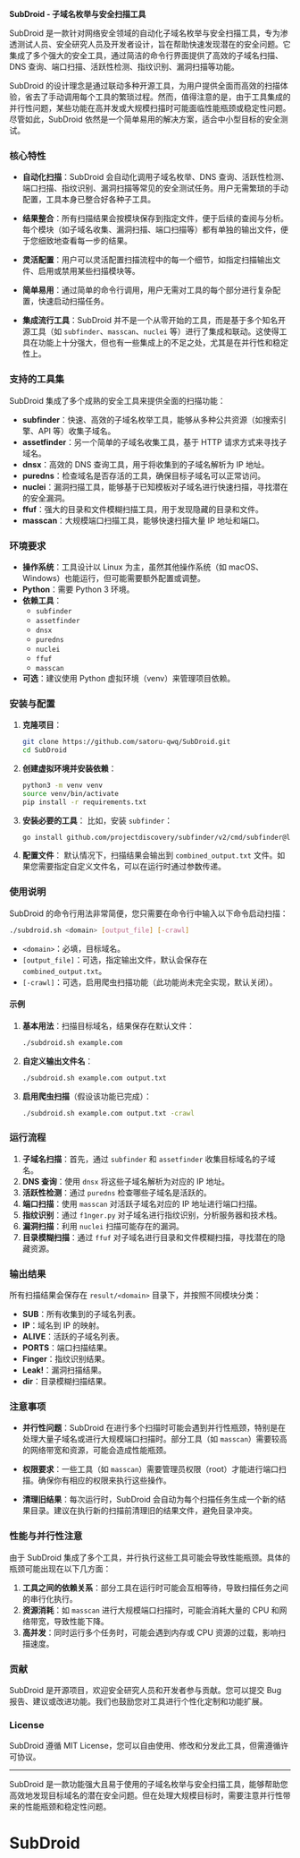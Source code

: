 **SubDroid - 子域名枚举与安全扫描工具**

SubDroid 是一款针对网络安全领域的自动化子域名枚举与安全扫描工具，专为渗透测试人员、安全研究人员及开发者设计，旨在帮助快速发现潜在的安全问题。它集成了多个强大的安全工具，通过简洁的命令行界面提供了高效的子域名扫描、DNS 查询、端口扫描、活跃性检测、指纹识别、漏洞扫描等功能。

SubDroid 的设计理念是通过联动多种开源工具，为用户提供全面而高效的扫描体验，省去了手动调用每个工具的繁琐过程。然而，值得注意的是，由于工具集成的并行性问题，某些功能在高并发或大规模扫描时可能面临性能瓶颈或稳定性问题。尽管如此，SubDroid 依然是一个简单易用的解决方案，适合中小型目标的安全测试。

### 核心特性
- **自动化扫描**：SubDroid 会自动化调用子域名枚举、DNS 查询、活跃性检测、端口扫描、指纹识别、漏洞扫描等常见的安全测试任务。用户无需繁琐的手动配置，工具本身已整合好各种子工具。
  
- **结果整合**：所有扫描结果会按模块保存到指定文件，便于后续的查阅与分析。每个模块（如子域名收集、漏洞扫描、端口扫描等）都有单独的输出文件，便于您细致地查看每一步的结果。

- **灵活配置**：用户可以灵活配置扫描流程中的每一个细节，如指定扫描输出文件、启用或禁用某些扫描模块等。

- **简单易用**：通过简单的命令行调用，用户无需对工具的每个部分进行复杂配置，快速启动扫描任务。

- **集成流行工具**：SubDroid 并不是一个从零开始的工具，而是基于多个知名开源工具（如 `subfinder`、`masscan`、`nuclei` 等）进行了集成和联动。这使得工具在功能上十分强大，但也有一些集成上的不足之处，尤其是在并行性和稳定性上。

### 支持的工具集
SubDroid 集成了多个成熟的安全工具来提供全面的扫描功能：

- **subfinder**：快速、高效的子域名枚举工具，能够从多种公共资源（如搜索引擎、API 等）收集子域名。
- **assetfinder**：另一个简单的子域名收集工具，基于 HTTP 请求方式来寻找子域名。
- **dnsx**：高效的 DNS 查询工具，用于将收集到的子域名解析为 IP 地址。
- **puredns**：检查域名是否存活的工具，确保目标子域名可以正常访问。
- **nuclei**：漏洞扫描工具，能够基于已知模板对子域名进行快速扫描，寻找潜在的安全漏洞。
- **ffuf**：强大的目录和文件模糊扫描工具，用于发现隐藏的目录和文件。
- **masscan**：大规模端口扫描工具，能够快速扫描大量 IP 地址和端口。

### 环境要求
- **操作系统**：工具设计以 Linux 为主，虽然其他操作系统（如 macOS、Windows）也能运行，但可能需要额外配置或调整。
- **Python**：需要 Python 3 环境。
- **依赖工具**：
  - `subfinder`
  - `assetfinder`
  - `dnsx`
  - `puredns`
  - `nuclei`
  - `ffuf`
  - `masscan`
- **可选**：建议使用 Python 虚拟环境（venv）来管理项目依赖。

### 安装与配置
1. **克隆项目**：
   ```bash
   git clone https://github.com/satoru-qwq/SubDroid.git
   cd SubDroid
   ```

2. **创建虚拟环境并安装依赖**：
   ```bash
   python3 -m venv venv
   source venv/bin/activate
   pip install -r requirements.txt
   ```

3. **安装必要的工具**：
   比如，安装 `subfinder`：
   ```bash
   go install github.com/projectdiscovery/subfinder/v2/cmd/subfinder@latest
   ```

4. **配置文件**：
   默认情况下，扫描结果会输出到 `combined_output.txt` 文件。如果您需要指定自定义文件名，可以在运行时通过参数传递。

### 使用说明
SubDroid 的命令行用法非常简便，您只需要在命令行中输入以下命令启动扫描：
```bash
./subdroid.sh <domain> [output_file] [-crawl]
```
- `<domain>`：必填，目标域名。
- `[output_file]`：可选，指定输出文件，默认会保存在 `combined_output.txt`。
- `[-crawl]`：可选，启用爬虫扫描功能（此功能尚未完全实现，默认关闭）。

#### 示例
1. **基本用法**：扫描目标域名，结果保存在默认文件：
   ```bash
   ./subdroid.sh example.com
   ```

2. **自定义输出文件名**：
   ```bash
   ./subdroid.sh example.com output.txt
   ```

3. **启用爬虫扫描**（假设该功能已完成）：
   ```bash
   ./subdroid.sh example.com output.txt -crawl
   ```

### 运行流程
1. **子域名扫描**：首先，通过 `subfinder` 和 `assetfinder` 收集目标域名的子域名。
2. **DNS 查询**：使用 `dnsx` 将这些子域名解析为对应的 IP 地址。
3. **活跃性检测**：通过 `puredns` 检查哪些子域名是活跃的。
4. **端口扫描**：使用 `masscan` 对活跃子域名对应的 IP 地址进行端口扫描。
5. **指纹识别**：通过 `f1nger.py` 对子域名进行指纹识别，分析服务器和技术栈。
6. **漏洞扫描**：利用 `nuclei` 扫描可能存在的漏洞。
7. **目录模糊扫描**：通过 `ffuf` 对子域名进行目录和文件模糊扫描，寻找潜在的隐藏资源。

### 输出结果
所有扫描结果会保存在 `result/<domain>` 目录下，并按照不同模块分类：
- **SUB**：所有收集到的子域名列表。
- **IP**：域名到 IP 的映射。
- **ALIVE**：活跃的子域名列表。
- **PORTS**：端口扫描结果。
- **Finger**：指纹识别结果。
- **Leak!**：漏洞扫描结果。
- **dir**：目录模糊扫描结果。

### 注意事项
- **并行性问题**：SubDroid 在进行多个扫描时可能会遇到并行性瓶颈，特别是在处理大量子域名或进行大规模端口扫描时。部分工具（如 `masscan`）需要较高的网络带宽和资源，可能会造成性能瓶颈。
  
- **权限要求**：一些工具（如 `masscan`）需要管理员权限（root）才能进行端口扫描。确保你有相应的权限来执行这些操作。

- **清理旧结果**：每次运行时，SubDroid 会自动为每个扫描任务生成一个新的结果目录。建议在执行新的扫描前清理旧的结果文件，避免目录冲突。

### 性能与并行性注意
由于 SubDroid 集成了多个工具，并行执行这些工具可能会导致性能瓶颈。具体的瓶颈可能出现在以下几方面：
1. **工具之间的依赖关系**：部分工具在运行时可能会互相等待，导致扫描任务之间的串行化执行。
2. **资源消耗**：如 `masscan` 进行大规模端口扫描时，可能会消耗大量的 CPU 和网络带宽，导致性能下降。
3. **高并发**：同时运行多个任务时，可能会遇到内存或 CPU 资源的过载，影响扫描速度。

### 贡献
SubDroid 是开源项目，欢迎安全研究人员和开发者参与贡献。您可以提交 Bug 报告、建议或改进功能。我们也鼓励您对工具进行个性化定制和功能扩展。

### License
SubDroid 遵循 MIT License，您可以自由使用、修改和分发此工具，但需遵循许可协议。

---

SubDroid 是一款功能强大且易于使用的子域名枚举与安全扫描工具，能够帮助您高效地发现目标域名的潜在安全问题。但在处理大规模目标时，需要注意并行性带来的性能瓶颈和稳定性问题。
# SubDroid
